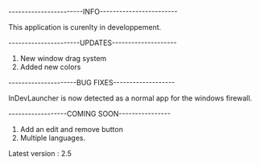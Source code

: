 -----------------------INFO------------------------

This application is curenlty in developpement.

----------------------UPDATES--------------------

1. New window drag system
2. Added new colors

---------------------BUG FIXES-------------------

InDevLauncher is now detected as a normal app for
the windows firewall.

------------------COMING SOON----------------

1. Add an edit and remove button
2. Multiple languages.

Latest version : 2.5
